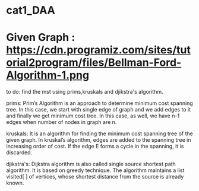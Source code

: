 # cat1_DAA

# Given Graph : https://cdn.programiz.com/sites/tutorial2program/files/Bellman-Ford-Algorithm-1.png

to do: find the mst using prims,kruskals and djikstra's algorithm.

prims: Prim’s Algorithm is an approach to determine minimum cost spanning tree. In this case, we start with single edge of graph and we add edges to it and finally we          get minimum cost tree. In this case, as well, we have n-1 edges when number of nodes in graph are n.

kruskals: It is an algorithm for finding the minimum cost spanning tree of the given graph. In kruskal’s algorithm, edges are added to the spanning tree in increasing             order of cost. If the edge E forms a cycle in the spanning, it is discarded.

djikstra's: Dijkstra algorithm is also called single source shortest path algorithm. It is based on greedy technique. The algorithm maintains a list visited[ ] of                   vertices, whose shortest distance from the source is already known.


